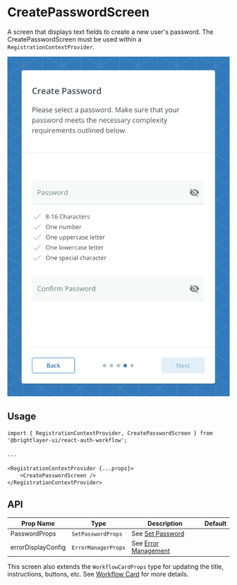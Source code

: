 # CreatePasswordScreen

A screen that displays text fields to create a new user's password. The CreatePasswordScreen must be used within a `RegistrationContextProvider`.

![Create Password](../../media/screens/create-password.png)

## Usage

```tsx
import { RegistrationContextProvider, CreatePasswordScreen } from '@brightlayer-ui/react-auth-workflow';

...

<RegistrationContextProvider {...props}>
    <CreatePasswordScreen />
</RegistrationContextProvider>
```

## API

| Prop Name | Type | Description | Default |
|---|---|---|---|
| PasswordProps | `SetPasswordProps` | See [Set Password](../components/set-password.md) |  |
| errorDisplayConfig | `ErrorManagerProps` | See [Error Management](../error-management.md) |  |

This screen also extends the `WorkflowCardProps` type for updating the title, instructions, buttons, etc. See [Workflow Card](../components/workflow-card.md) for more details.